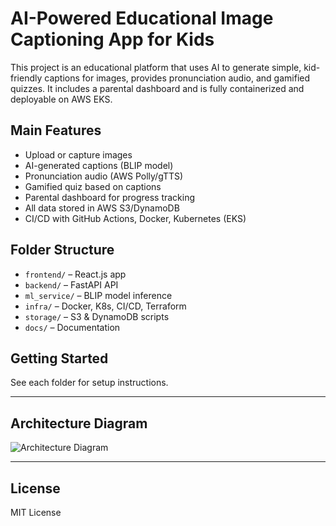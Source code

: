 # AI-Powered Educational Image Captioning App for Kids

This project is an educational platform that uses AI to generate simple, kid-friendly captions for images, provides pronunciation audio, and gamified quizzes. It includes a parental dashboard and is fully containerized and deployable on AWS EKS.

## Main Features
- Upload or capture images
- AI-generated captions (BLIP model)
- Pronunciation audio (AWS Polly/gTTS)
- Gamified quiz based on captions
- Parental dashboard for progress tracking
- All data stored in AWS S3/DynamoDB
- CI/CD with GitHub Actions, Docker, Kubernetes (EKS)

## Folder Structure
- `frontend/` – React.js app
- `backend/` – FastAPI API
- `ml_service/` – BLIP model inference
- `infra/` – Docker, K8s, CI/CD, Terraform
- `storage/` – S3 & DynamoDB scripts
- `docs/` – Documentation

## Getting Started
See each folder for setup instructions.

---

## Architecture Diagram

![Architecture Diagram](docs/architecture.png)

---

## License
MIT License
